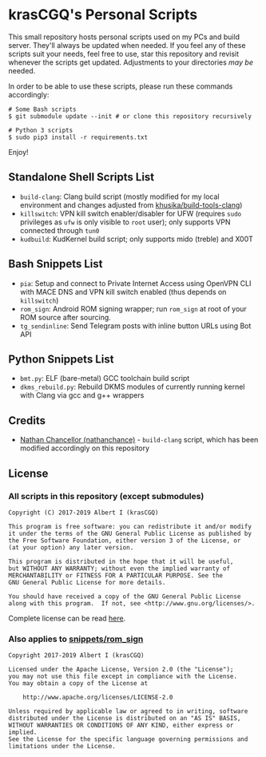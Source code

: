 # krasCGQ's Personal Scripts

This small repository hosts personal scripts used on my PCs and build server. They'll always be updated when needed. If you feel any of these scripts suit your needs, feel free to use, star this repository and revisit whenever the scripts get updated. Adjustments to your directories _may be_ needed.

In order to be able to use these scripts, please run these commands accordingly:

```
# Some Bash scripts
$ git submodule update --init # or clone this repository recursively

# Python 3 scripts
$ sudo pip3 install -r requirements.txt
```

Enjoy!

## Standalone Shell Scripts List

* `build-clang`: Clang build script (mostly modified for my local environment and changes adjusted from [khusika/build-tools-clang](https://github.com/khusika/build-tools-clang))
* `killswitch`: VPN kill switch enabler/disabler for UFW (requires `sudo` privileges as `ufw` is only visible to `root` user); only supports VPN connected through `tun0`
* `kudbuild`: KudKernel build script; only supports mido (treble) and X00T

## Bash Snippets List

* `pia`: Setup and connect to Private Internet Access using OpenVPN CLI with MACE DNS and VPN kill switch enabled (thus depends on `killswitch`)
* `rom_sign`: Android ROM signing wrapper; run `rom_sign` at root of your ROM source after sourcing.
* `tg_sendinline`: Send Telegram posts with inline button URLs using Bot API

## Python Snippets List

* `bmt.py`: ELF (bare-metal) GCC toolchain build script
* `dkms_rebuild.py`: Rebuild DKMS modules of currently running kernel with Clang via gcc and g++ wrappers

## Credits

* [Nathan Chancellor (nathanchance)](https://github.com/nathanchance) - `build-clang` script, which has been modified accordingly on this repository

## License

### All scripts in this repository (except submodules)

```
Copyright (C) 2017-2019 Albert I (krasCGQ)

This program is free software: you can redistribute it and/or modify
it under the terms of the GNU General Public License as published by
the Free Software Foundation, either version 3 of the License, or
(at your option) any later version.

This program is distributed in the hope that it will be useful,
but WITHOUT ANY WARRANTY; without even the implied warranty of
MERCHANTABILITY or FITNESS FOR A PARTICULAR PURPOSE. See the
GNU General Public License for more details.

You should have received a copy of the GNU General Public License
along with this program.  If not, see <http://www.gnu.org/licenses/>.
```

Complete license can be read [here](./LICENSE).

### Also applies to [snippets/rom_sign](./snippets/rom_sign)

```
Copyright 2017-2019 Albert I (krasCGQ)

Licensed under the Apache License, Version 2.0 (the "License");
you may not use this file except in compliance with the License.
You may obtain a copy of the License at

	http://www.apache.org/licenses/LICENSE-2.0

Unless required by applicable law or agreed to in writing, software
distributed under the License is distributed on an "AS IS" BASIS,
WITHOUT WARRANTIES OR CONDITIONS OF ANY KIND, either express or implied.
See the License for the specific language governing permissions and
limitations under the License.
```
